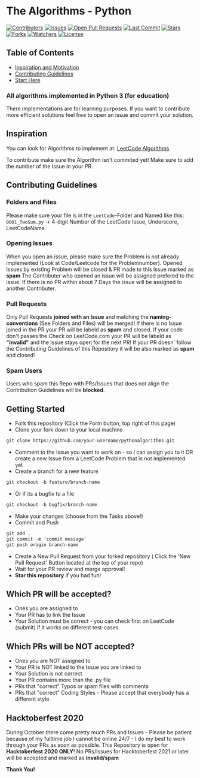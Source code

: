 # The Algorithms - Python

[![Contributors](https://img.shields.io/github/contributors/vJechsmayr/PythonAlgorithms)](https://github.com/vJechsmayr/PythonAlgorithms/graphs/contributors)
[![Issues](https://img.shields.io/github/issues/vJechsmayr/PythonAlgorithms)](https://github.com/vJechsmayr/PythonAlgorithms/issues)
[![Open Pull Requests](https://img.shields.io/github/issues-pr-raw/vJechsmayr/PythonAlgorithms)](https://github.com/vJechsmayr/PythonAlgorithms/pulls)
[![Last Commit](https://img.shields.io/github/last-commit/vJechsmayr/PythonAlgorithms)](https://github.com/vJechsmayr/PythonAlgorithms)
[![Stars](https://img.shields.io/github/stars/vJechsmayr/PythonAlgorithms)](https://github.com/vJechsmayr/PythonAlgorithms/stargazers)
[![Forks](https://img.shields.io/github/forks/vJechsmayr/PythonAlgorithms)](https://github.com/vJechsmayr/PythonAlgorithms/network/members)
[![Watchers](https://img.shields.io/github/watchers/vJechsmayr/PythonAlgorithms)](https://github.com/vJechsmayr/PythonAlgorithms/watchers)
[![License](https://img.shields.io/github/license/vJechsmayr/PythonAlgorithms)](https://github.com/vJechsmayr/PythonAlgorithms/blob/master/LICENSE)


## Table of Contents
* [Inspiration and Motivation](#inspiration)
* [Contributing Guidelines](#contributing-guidelines)
* [Start Here](#getting-started)




### All algorithms implemented in Python 3 (for education)
There implementations are for learning purposes. If you want to contribute more efficient solutions feel free to open an issue and commit your solution.

## Inspiration

You can look for Algorithms to implement at: [LeetCode Algorithms](https://leetcode.com/problemset/algorithms/) 

To contribute make sure the Algorithm isn't commited yet! Make sure to add the number of the Issue in your PR.

## Contributing Guidelines

### Folders and Files
Please make sure your file is in the `LeetCode`-Folder and Named like this:
`0001_TwoSum.py` -> 4-digit Number of the LeetCode Issue, Underscore, LeetCodeName

### Opening Issues
When you open an issue, please make sure the Problem is not already implemented (Look at Code/Leetcode for the Problemnumber). 
Opened Issues by existing Problem will be closed & PR made to this Issue marked as **spam**
The Contributer who opened an issue will be assigned prefered to the issue. If there is no PR within about 7 Days the issue will be assigned to another Contributer.

### Pull Requests
Only Pull Requests **joined with an Issue** and matching the **naming-conventions** (See Folders and Files) will be merged!
If there is no Issue joined in the PR your PR will be labeld as **spam** and closed.
If your code don't passes the Check on LeetCode.com your PR will be labeld as **"invalid"** and the Issue stays open for the next PR!
If your PR doesn' follow the Contributing Guidelines of this Repository it will be also marked as **spam** and closed!

### Spam Users
Users who spam this Repo with PRs/Issues that does not align the Contribution Guidelines will be **blocked**.

## Getting Started
* Fork this repository (Click the Form button, top right of this page)
* Clone your fork down to your local machine
```markdown
git clone https://github.com/your-username/pythonalgorithms.git
```
* Comment to the Issue you want to work on - so I can assign you to it OR create a new Issue from a LeetCode Problem that is not implemented yet
* Create a branch for a new feature
```markdown
git checkout -b feature/branch-name
```
* Or if its a bugfix to a file
```markdown
git checkout -b bugfix/branch-name
```
* Make your changes (choose from the Tasks above!)
* Commit and Push
```markdown
git add .
git commit -m 'commit message'
git push origin branch-name
```
* Create a New Pull Request from your forked repository ( Click the 'New Pull Request' Button located at the top of your repo)
* Wait for your PR review and merge approval!
* __Star this repository__ if you had fun!

## Which PR will be accepted?
* Ones you are assigned to
* Your PR has to link the Issue
* Your Solution must be correct - you can check first on LeetCode (submit) if it works on different test-cases

## Which PRs will be NOT accepted?
* Ones you are NOT assigned to
* Your PR is NOT linked to the Issue you are linked to
* Your Solution is not correct
* Your PR contains more than the .py file
* PRs that "correct" Typos or spam files with comments
* PRs that "correct" Coding Styles - Please accept that everybody has a different style

## Hacktoberfest 2020
During October there come pretty much PRs and Issues - Please be patient because of my fulltime job I cannot be online 24/7 - I do my best to work through your PRs as soon as possible.
This Repository is open for **Hacktoberfest 2020 ONLY**! No PRs/Issues for Hacktoberfest 2021 or later will be accepted and marked as **invalid/spam**

__Thank You!__ 
